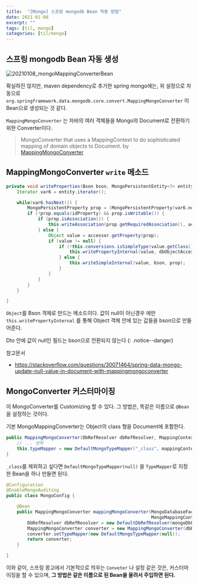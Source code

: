 ```yaml
---
title:  "[Mongo] 스프링 mongodb Bean 작동 방법"
date: 2021-01-08
excerpt: ""
tags: [til, mongo]
categories: [til/mongo]
---
```


## 스프링 mongodb Bean 자동 생성

![20210108_mongoMappingConverterBean](https://i.imgur.com/Cd6whko.png)

확실하진 않지만, maven dependency로 추가한 spring mongo에는, 위 설정으로 자동으로 `org.springframework.data.mongodb.core.convert.MappingMongoConverter` 이 Bean으로 생성되는 것 같다.

`MappingMongoConverter` 는 자바의 여러 객체들을 Mongo의 Document로 전환하기 위한 Converter이다.

> MongoConverter that uses a MappingContext to do sophisticated mapping of domain objects to Document.
> by [MappingMongoConverter](https://docs.spring.io/spring-data/mongodb/docs/current/api/org/springframework/data/mongodb/core/convert/MappingMongoConverter.html)

## MappingMongoConverter `write` 메소드
``` java
private void writeProperties(Bson bson, MongoPersistentEntity<?> entity, PersistentPropertyAccessor<?> accessor, DocumentAccessor dbObjectAccessor, @Nullable MongoPersistentProperty idProperty) {
    Iterator var6 = entity.iterator();

    while(var6.hasNext()) {
        MongoPersistentProperty prop = (MongoPersistentProperty)var6.next();
        if (!prop.equals(idProperty) && prop.isWritable()) {
            if (prop.isAssociation()) {
                this.writeAssociation(prop.getRequiredAssociation(), accessor, dbObjectAccessor);
            } else {
                Object value = accessor.getProperty(prop);
                if (value != null) {
                    if (!this.conversions.isSimpleType(value.getClass())) {
                        this.writePropertyInternal(value, dbObjectAccessor, prop);
                    } else {
                        this.writeSimpleInternal(value, bson, prop);
                    }
                }
            }
        }
    }

}
```

`Object`를 Bson 객체로 만드는 메소드이다. 값이 null이 아닌경우 에만 `this.writePropertyInternal` 를 통해 Object 객체 안에 있는 값들을 bson으로 만들어준다.

Dto 안에 값이 null인 필드는 bson으로 전환되지 않는다
{: .notice--danger}

참고문서
- https://stackoverflow.com/questions/30071464/spring-data-mongo-update-null-value-in-document-with-mappingmongoconverter

## MongoConverter 커스터마이징

이 MongoConverter를 Customizing 할 수 있다. 그 방법은, 똑같은 이름으로 `@Bean` 을 설정하는 것이다.


기본 MongoMappingConverter는 Object의 class 형을 Document에 포함한다.

``` java
public MappingMongoConverter(DbRefResolver dbRefResolver, MappingContext<? extends MongoPersistentEntity<?>, MongoPersistentProperty> mappingContext) {
    // ... 생략
    this.typeMapper = new DefaultMongoTypeMapper("_class", mappingContext, this::getWriteTarget);
}
```

`_class`를 제외하고 싶다면 `DefaultMongoTypeMapper(null)` 을 `TypeMapper`로 지정한 Bean을 하나 만들면 된다.

``` java
@Configuration
@EnableMongoAuditing
public class MongoConfig {

	@Bean
    public MappingMongoConverter mappingMongoConverter(MongoDatabaseFactory mongoDbFactory,
                                                       MongoMappingContext mongoMappingContext) {
        DbRefResolver dbRefResolver = new DefaultDbRefResolver(mongoDbFactory);
        MappingMongoConverter converter = new MappingMongoConverter(dbRefResolver, mongoMappingContext);
        converter.setTypeMapper(new DefaultMongoTypeMapper(null));
        return converter;
    }

}
```

이와 같이, 스프링 몽고에서 기본적으로 띄우는 `Conveter` 나 설정 같은 것은, 커스터마이징을 할 수 있으며, **그 방법은 같은 이름으로 된 Bean을 올려서 주입하면 된다.**
